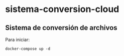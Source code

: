 # sistema-conversion-cloud
## Sistema de conversión de archivos


Para iniciar:

```
docker-compose up -d
```


